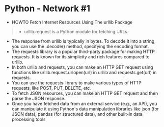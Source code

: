 # Python - Network #1
* HOWTO Fetch Internet Resources Using The urllib Package 
> * urllib.request is a Python module for fetching URLs.
* The response from urllib is typically in bytes. To decode it into a string, you can use the .decode() method, specifying the encoding format.  
* The requests library is a popular third-party package for making HTTP requests. It is known for its simplicity and rich features compared to urllib.
* In both urllib and requests, you can make an HTTP GET request using functions like urllib.request.urlopen(url) in urllib and requests.get(url) in requests.
* You can use the requests library to make various types of HTTP requests, like POST, PUT, DELETE, etc.
* To fetch JSON resources, you can make an HTTP GET request and then parse the JSON response.
* Once you have fetched data from an external service (e.g., an API), you can manipulate it using Python's data manipulation libraries like json (for JSON data), pandas (for structured data), and other built-in data processing tools

